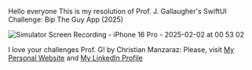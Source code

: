 Hello everyone This is my resolution of Prof. J. Gallaugher's SwiftUI Challenge: Bip The Guy App (2025)


![Simulator Screen Recording - iPhone 16 Pro - 2025-02-02 at 00 53 02](https://github.com/user-attachments/assets/820f5af0-723a-4ca2-8d58-5d20f4d7dfd2)


I love your challenges Prof. G!
by Christian Manzaraz: 
Please, visit [My Personal Website](https://manzaraz.com.ar) and [My LinkedIn Profile](https://www.linkedin.com/in/manzaraz/)
